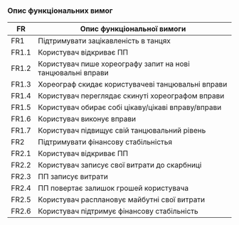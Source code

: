 ### Опис функціональних вимог

|   FR     | Опис функціональної вимоги|
|----------|---------------------------|
| FR1      | Підтримувати зацікавленість в танцях|
| FR1.1    | Користувач відкриває ПП |
| FR1.2    | Користувач пише хореографу запит на нові танцювальні вправи|
| FR1.3    | Хореограф скидає користувачеві танцювальні вправи|
| FR1.4    | Користувач переглядає скинуті хореографом вправи|
| FR1.5    | Користувач обирає собі цікаву/цікаві вправу/вправи|
| FR1.6    | Користувач виконує вправи|
| FR1.7    | Користувач підвищує свій танцювальний рівень|
| FR2      | Підтримувати фінансову стабільністья |
| FR2.1    | Користувач відкриває ПП|
| FR2.2    | Користувач записує свої витрати до скарбниці|
| FR2.3    | ПП записує витрати|
| FR2.4    | ПП повертає залишок грошей користувача|
| FR2.5    | Користувач расплановує майбутні свої витрати|
| FR2.6    | Користувач підтримує фінансову стабільність|

